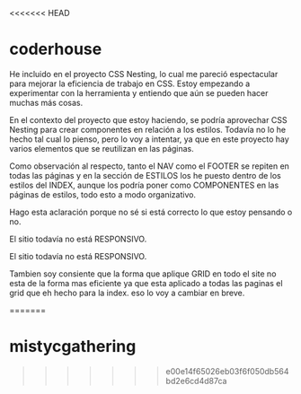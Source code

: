 <<<<<<< HEAD
# coderhouse

He incluido en el proyecto CSS Nesting, lo cual me pareció espectacular para mejorar la eficiencia de trabajo en CSS. Estoy empezando a experimentar con la herramienta y entiendo que aún se pueden hacer muchas más cosas.

En el contexto del proyecto que estoy haciendo, se podría aprovechar CSS Nesting para crear componentes en relación a los estilos. Todavía no lo he hecho tal cual lo pienso, pero lo voy a intentar, ya que en este proyecto hay varios elementos que se reutilizan en las páginas.

Como observación al respecto, tanto el NAV como el FOOTER se repiten en todas las páginas y en la sección de ESTILOS los he puesto dentro de los estilos del INDEX, aunque los podría poner como COMPONENTES en las páginas de estilos, todo esto a modo organizativo.

Hago esta aclaración porque no sé si está correcto lo que estoy pensando o no.


El sitio todavía no está RESPONSIVO.

El sitio todavía no está RESPONSIVO.

Tambien soy consiente que la forma que aplique GRID en todo el site no esta de la forma mas eficiente ya que esta aplicado a todas las paginas el grid que eh hecho para la index. eso lo voy a cambiar en breve.

=======
# mistycgathering
>>>>>>> e00e14f65026eb03f6f050db564bd2e6cd4d87ca

